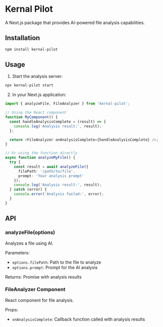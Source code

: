 # Kernal Pilot

A Next.js package that provides AI-powered file analysis capabilities.

## Installation

```bash
npm install kernal-pilot
```

## Usage

1. Start the analysis server:

```bash
npx kernal-pilot start
```

2. In your Next.js application:

```typescript
import { analyzeFile, FileAnalyzer } from 'kernal-pilot';

// Using the React component
function MyComponent() {
  const handleAnalysisComplete = (result) => {
    console.log('Analysis result:', result);
  };

  return <FileAnalyzer onAnalysisComplete={handleAnalysisComplete} />;
}

// Or using the function directly
async function analyzeMyFile() {
  try {
    const result = await analyzeFile({
      filePath: '/path/to/file',
      prompt: 'Your analysis prompt'
    });
    console.log('Analysis result:', result);
  } catch (error) {
    console.error('Analysis failed:', error);
  }
}
```

## API

### analyzeFile(options)

Analyzes a file using AI.

Parameters:
- `options.filePath`: Path to the file to analyze
- `options.prompt`: Prompt for the AI analysis

Returns: Promise with analysis results

### FileAnalyzer Component

React component for file analysis.

Props:
- `onAnalysisComplete`: Callback function called with analysis results